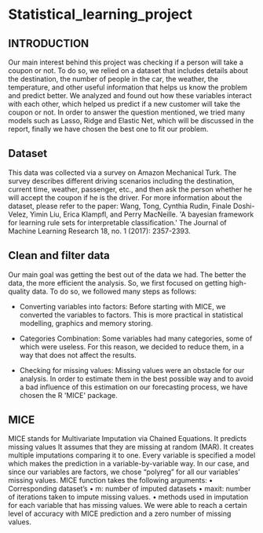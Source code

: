 # Statistical_learning_project
## INTRODUCTION

Our main interest behind this project was checking if a person will take a coupon or not. To do so, we relied on a dataset that includes details about the destination, the number of people in the car, the weather, the temperature, and other useful information that helps us know the problem and predict better.
We analyzed and found out how these variables interact with each other, which helped us predict if a new customer will take the coupon or not. In order to answer the question mentioned, we tried many models such as Lasso, Ridge and Elastic Net, which will be discussed in the report, finally we have chosen the best one to fit our problem.

## Dataset
This data was collected via a survey on Amazon Mechanical Turk. The survey describes different driving scenarios including the destination, current time, weather, passenger, etc., and then ask the person whether he will accept the coupon if he is the driver. For more information about the dataset, please refer to the paper: Wang, Tong, Cynthia Rudin, Finale Doshi-Velez, Yimin Liu, Erica Klampfl, and Perry MacNeille. 'A bayesian framework for learning rule sets for interpretable classification.' The Journal of Machine Learning Research 18, no. 1 (2017): 2357-2393. 

## Clean and filter data
Our main goal was getting the best out of the data we had. The better the data, the more efficient the analysis. So, we first focused on getting high-quality data. To do so, we followed many steps as follows:

-	Converting variables into factors: 
Before starting with MICE, we converted the variables to factors. This is more practical in statistical modelling, graphics and memory storing.

-	Categories Combination:
Some variables had many categories, some of which were useless. For this reason, we decided to reduce them, in a way that does not affect the results. 

- Checking for missing values: 
Missing values were an obstacle for our analysis. In order to estimate them in the best possible way and to avoid a bad influence of this estimation on our forecasting process, we have chosen the R 'MICE' package.


## MICE
MICE stands for Multivariate Imputation via Chained Equations. It predicts missing values It assumes that they are missing at random (MAR). It creates multiple imputations comparing it to one. Every variable is specified a model which makes the prediction in a variable-by-variable way. In our case, and since our variables are factors, we chose “polyreg” for all our variables’ missing values. MICE function takes the following arguments:
•	Corresponding dataset’s 
•	m: number of imputed datasets
•	maxit: number of iterations taken to impute missing values.
•	methods used in imputation for each variable that has missing values.
We were able to reach a certain level of accuracy with MICE prediction and a zero number of missing values.
